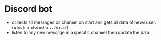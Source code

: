 # Discord bot

- collects all messages on channel on start and gets all data of news user. (which is stored in `../data/`)
- listen to any new message in a specific channel then update the data